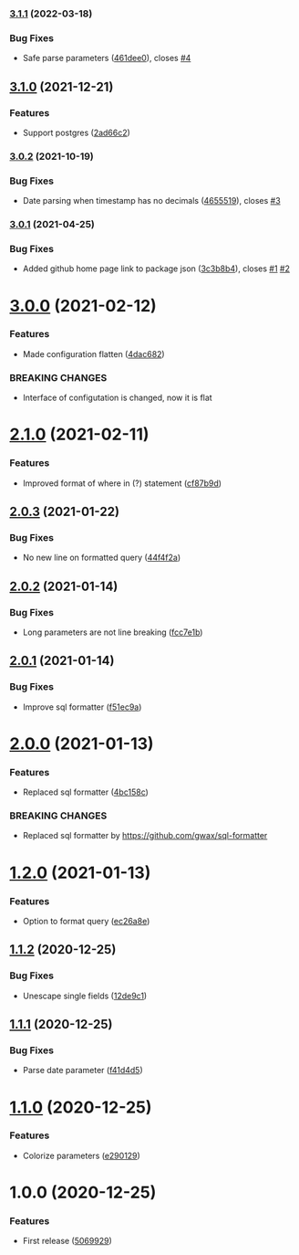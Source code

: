 ### [3.1.1](https://github.com/unlight/prisma-query-log/compare/v3.1.0...v3.1.1) (2022-03-18)


### Bug Fixes

* Safe parse parameters ([461dee0](https://github.com/unlight/prisma-query-log/commit/461dee0f44a700de751acfb6693ee6b903e97955)), closes [#4](https://github.com/unlight/prisma-query-log/issues/4)

## [3.1.0](https://github.com/unlight/prisma-query-log/compare/v3.0.2...v3.1.0) (2021-12-21)


### Features

* Support postgres ([2ad66c2](https://github.com/unlight/prisma-query-log/commit/2ad66c250e492f2124884149987b942d95b5bc41))

### [3.0.2](https://github.com/unlight/prisma-query-log/compare/v3.0.1...v3.0.2) (2021-10-19)


### Bug Fixes

* Date parsing when timestamp has no decimals ([4655519](https://github.com/unlight/prisma-query-log/commit/46555198f83ae7175cbcec256b8dc8c647de67d9)), closes [#3](https://github.com/unlight/prisma-query-log/issues/3)

### [3.0.1](https://github.com/unlight/prisma-query-log/compare/v3.0.0...v3.0.1) (2021-04-25)


### Bug Fixes

* Added github home page link to package json ([3c3b8b4](https://github.com/unlight/prisma-query-log/commit/3c3b8b4f13e630d93ec42e443426a9bb045b0810)), closes [#1](https://github.com/unlight/prisma-query-log/issues/1) [#2](https://github.com/unlight/prisma-query-log/issues/2)

# [3.0.0](https://github.com/unlight/prisma-query-log/compare/v2.1.0...v3.0.0) (2021-02-12)


### Features

* Made configuration flatten ([4dac682](https://github.com/unlight/prisma-query-log/commit/4dac68291d3d36febefa72c6550218b98b79b11c))


### BREAKING CHANGES

* Interface of configutation is changed, now it is flat

# [2.1.0](https://github.com/unlight/prisma-query-log/compare/v2.0.3...v2.1.0) (2021-02-11)


### Features

* Improved format of where in (?) statement ([cf87b9d](https://github.com/unlight/prisma-query-log/commit/cf87b9dc557e7cf68b632642db469290ec7ce17e))

## [2.0.3](https://github.com/unlight/prisma-query-log/compare/v2.0.2...v2.0.3) (2021-01-22)


### Bug Fixes

* No new line on formatted query ([44f4f2a](https://github.com/unlight/prisma-query-log/commit/44f4f2a21a713d9ac4bccb4db58deefa10d234b3))

## [2.0.2](https://github.com/unlight/prisma-query-log/compare/v2.0.1...v2.0.2) (2021-01-14)


### Bug Fixes

* Long parameters are not line breaking ([fcc7e1b](https://github.com/unlight/prisma-query-log/commit/fcc7e1b7cc7d4c7745667302954f2f8ab4bf23e3))

## [2.0.1](https://github.com/unlight/prisma-query-log/compare/v2.0.0...v2.0.1) (2021-01-14)


### Bug Fixes

* Improve sql formatter ([f51ec9a](https://github.com/unlight/prisma-query-log/commit/f51ec9a372ea2a60721c3d0b7c6c488125aabf52))

# [2.0.0](https://github.com/unlight/prisma-query-log/compare/v1.2.0...v2.0.0) (2021-01-13)


### Features

* Replaced sql formatter ([4bc158c](https://github.com/unlight/prisma-query-log/commit/4bc158cd909a192d133c18d1cf628c746b625826))


### BREAKING CHANGES

* Replaced sql formatter by https://github.com/gwax/sql-formatter

# [1.2.0](https://github.com/unlight/prisma-query-log/compare/v1.1.2...v1.2.0) (2021-01-13)


### Features

* Option to format query ([ec26a8e](https://github.com/unlight/prisma-query-log/commit/ec26a8e7745ba542ad8628fa67f200df34cc693e))

## [1.1.2](https://github.com/unlight/prisma-query-log/compare/v1.1.1...v1.1.2) (2020-12-25)


### Bug Fixes

* Unescape single fields ([12de9c1](https://github.com/unlight/prisma-query-log/commit/12de9c10c8e254d1023a49e4a9eec749866a7199))

## [1.1.1](https://github.com/unlight/prisma-query-log/compare/v1.1.0...v1.1.1) (2020-12-25)


### Bug Fixes

* Parse date parameter ([f41d4d5](https://github.com/unlight/prisma-query-log/commit/f41d4d580474100b82506a237f2e1849c4cf2cc1))

# [1.1.0](https://github.com/unlight/prisma-query-log/compare/v1.0.0...v1.1.0) (2020-12-25)


### Features

* Colorize parameters ([e290129](https://github.com/unlight/prisma-query-log/commit/e2901293b69366036aa9eb6829f9497a33b2c7c4))

# 1.0.0 (2020-12-25)


### Features

* First release ([5069929](https://github.com/unlight/prisma-query-log/commit/506992996116cdd45bcd2416362edc1ef1810a99))
